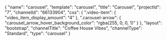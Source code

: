 {
    "name": "carousel",
    "template": "carousel",
    "title": "Carousel",
    "projectId": "7",
    "channelId": "66133904",
    "css": {
        ".video-item": {
            "video_item_display_amount": "4"
        },
        ".carousel-arrow": {
            "carousel_arrow_hover_background_color": "rgba(255, 0, 0, 1)"
        }
    },
    "layout": "bootstrap",
    "channelTitle": "Coffee House Vibes",
    "channelType": "Standard",
    "type": "carousel"
}